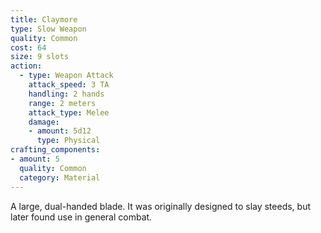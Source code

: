 ```yaml
---
title: Claymore
type: Slow Weapon
quality: Common
cost: 64
size: 9 slots
action:
  - type: Weapon Attack
    attack_speed: 3 TA 
    handling: 2 hands
    range: 2 meters
    attack_type: Melee 
    damage:
    - amount: 5d12
      type: Physical
crafting_components:
- amount: 5
  quality: Common
  category: Material
---
```

A large, dual-handed blade. It was originally designed to slay steeds, but later found use in general combat.